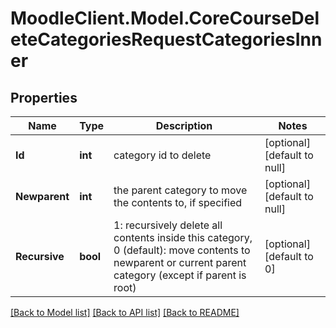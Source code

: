 # MoodleClient.Model.CoreCourseDeleteCategoriesRequestCategoriesInner

## Properties

Name | Type | Description | Notes
------------ | ------------- | ------------- | -------------
**Id** | **int** | category id to delete | [optional] [default to null]
**Newparent** | **int** | the parent category to move the contents to, if specified | [optional] [default to null]
**Recursive** | **bool** | 1: recursively delete all contents inside this                                 category, 0 (default): move contents to newparent or current parent category (except if parent is root) | [optional] [default to 0]

[[Back to Model list]](../README.md#documentation-for-models) [[Back to API list]](../README.md#documentation-for-api-endpoints) [[Back to README]](../README.md)

